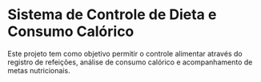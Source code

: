 # Sistema de Controle de Dieta e Consumo Calórico

Este projeto tem como objetivo permitir o controle alimentar através do registro de refeições, análise de consumo calórico e acompanhamento de metas nutricionais.
